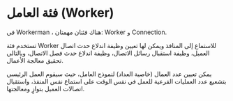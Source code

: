 # فئة العامل (Worker)

في Workerman ، هناك فئتان مهمتان: Worker و Connection.

تستخدم فئة Worker للاستماع إلى المنافذ ويمكن لها تعيين وظيفة اندلاع حدث اتصال العميل، وظيفة استقبال رسائل الاتصال، وظيفة اندلاع حدث فصل الاتصال، وبالتالي تحقيق معالجة الأعمال.

يمكن تعيين عدد العمال (خاصية العداد) لنموذج العامل، حيث سيقوم العمل الرئيسي بتشعيع عدد العمليات الفرعية للعمل في نفس الوقت على استماع نفس المنفذ، واستقبال اتصالات العميل بتوازٍ ومعالجتها.
